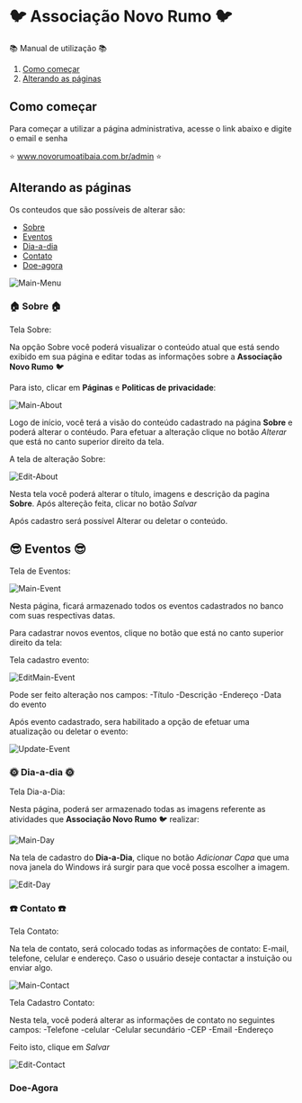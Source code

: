 :bird: Associação Novo Rumo :bird:
===============
:books: Manual de utilização :books:

1. [Como começar](#como-começar)
2. [Alterando as páginas](#alterando-as-páginas)

## Como começar
Para começar a utilizar a página administrativa, acesse o link abaixo e digite o email e senha

 :star: www.novorumoatibaia.com.br/admin :star:

## Alterando as páginas

Os conteudos que são possíveis de alterar são:
 - [Sobre](#sobre)
 - [Eventos](#eventos)
 - [Dia-a-dia](#dia-a-dia)
 - [Contato](#contato)
 - [Doe-agora](#doe-agora)
 
 ![Main-Menu](https://github.com/conkerhell/novo-rumo-template/blob/master/docs/Main-Menu.png)
 
 
### :house: Sobre :house:

Tela Sobre:

Na opção Sobre você poderá visualizar o conteúdo atual que está sendo exibido em sua página e editar todas as informações sobre a __Associação Novo Rumo__ :bird:

Para isto, clicar em __Páginas__ e __Politicas de privacidade__:

![Main-About](https://github.com/conkerhell/novo-rumo-template/blob/master/docs/Main-About.png)

Logo de início, você terá a visão do conteúdo cadastrado na página **Sobre** e poderá alterar o contéudo. Para efetuar a alteração clique no botão *Alterar* que está no canto superior direito da tela.

A tela de alteração Sobre:

![Edit-About](https://github.com/conkerhell/novo-rumo-template/blob/master/docs/Edit-About.png)

Nesta tela você poderá alterar o título, imagens e descrição da pagina __Sobre__. Após altereção feita, clicar no botão _Salvar_

Após cadastro será possível Alterar ou deletar o conteúdo.

## :sunglasses: Eventos :sunglasses:

Tela de Eventos:

![Main-Event](https://github.com/conkerhell/novo-rumo-template/blob/master/docs/Main-Event.png)

Nesta página, ficará armazenado todos os eventos cadastrados no banco com suas respectivas datas.

Para cadastrar novos eventos, clique no botão que está no canto superior direito da tela:

Tela cadastro evento:

![EditMain-Event](https://github.com/conkerhell/novo-rumo-template/blob/master/docs/Edit-Event.png)

Pode ser feito alteração nos campos:
-Título
-Descrição
-Endereço
-Data do evento

Após evento cadastrado, sera habilitado a opção de efetuar uma atualização ou deletar o evento:


![Update-Event](https://github.com/conkerhell/novo-rumo-template/blob/master/docs/Update-Event.png)


### :sun_with_face: Dia-a-dia :sun_with_face:

Tela Dia-a-Dia:

Nesta página, poderá ser armazenado todas as imagens referente as atividades que __Associação Novo Rumo__ :bird: realizar:

![Main-Day](https://github.com/conkerhell/novo-rumo-template/blob/master/docs/Main-Day.png)

Na tela de cadastro do **Dia-a-Dia**, clique no botão _Adicionar Capa_ que uma nova janela do Windows irá surgir para que você possa escolher a imagem.

![Edit-Day](https://github.com/conkerhell/novo-rumo-template/blob/master/docs/Edit-Day.png)

### :phone:	 Contato :phone:	

Tela Contato:

Na tela de contato, será colocado todas as informações de contato: E-mail, telefone, celular e endereço. Caso o usuário deseje contactar a instuição ou enviar algo.

![Main-Contact](https://github.com/conkerhell/novo-rumo-template/blob/master/docs/Main-Contact.png)

Tela Cadastro Contato:

Nesta tela, você poderá alterar as informações de contato no seguintes campos: 
-Telefone
-celular
-Celular secundário
-CEP
-Email
-Endereço

Feito isto, clique em _Salvar_

![Edit-Contact](https://github.com/conkerhell/novo-rumo-template/blob/master/docs/Edit-Contact.png)


### Doe-Agora


